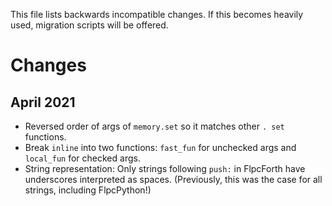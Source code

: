 This file lists backwards incompatible changes. If this becomes heavily used, migration scripts will be offered.

# Changes

## April 2021

- Reversed order of args of `memory.set` so it matches other `. set` functions.
- Break `inline` into two functions: `fast_fun` for unchecked args and `local_fun` for checked args.
- String representation: Only strings following `push:` in FlpcForth have underscores interpreted as spaces. (Previously, this was the case for all strings, including FlpcPython!)
